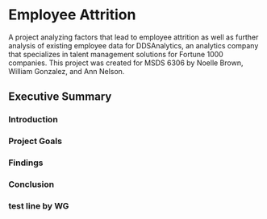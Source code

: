 # Employee Attrition  
A project analyzing factors that lead to employee attrition as well as further analysis of existing employee data for DDSAnalytics, an analytics company that specializes in talent management solutions for Fortune 1000 companies. This project was created for MSDS 6306 by Noelle Brown, William Gonzalez, and Ann Nelson.

## Executive Summary

### Introduction

### Project Goals

### Findings

### Conclusion

### test line by WG
